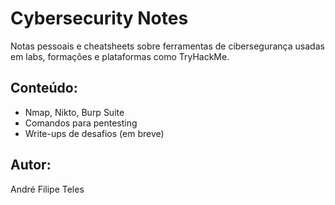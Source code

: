 # Cybersecurity Notes

Notas pessoais e cheatsheets sobre ferramentas de cibersegurança usadas em labs, formações e plataformas como TryHackMe.

## Conteúdo:
- Nmap, Nikto, Burp Suite
- Comandos para pentesting
- Write-ups de desafios (em breve)

## Autor:
André Filipe Teles
